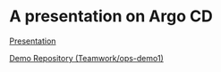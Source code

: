 # A presentation on Argo CD

[Presentation](https://myspotontheweb.github.io/presentation-argocd/)

[Demo Repository (Teamwork/ops-demo1)](https://github.com/Teamwork/ops-demo1)

